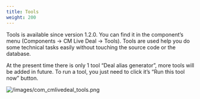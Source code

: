 ```yaml
---
title: Tools
weight: 200
---
```

Tools is available since version 1.2.0. You can find it in the component’s menu (Components -> CM Live Deal -> Tools). Tools are used help you do some technical tasks easily without touching the source code or the database.

At the present time there is only 1 tool “Deal alias generator”, more tools will be added in future. To run a tool, you just need to click it’s “Run this tool now” button.

![/images/com_cmlivedeal_tools.png](/images/com_cmlivedeal_tools.png)
